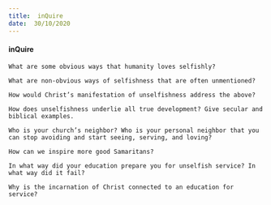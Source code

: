```yaml
---
title:  inQuire
date:  30/10/2020
---
```


#### inQuire

`What are some obvious ways that humanity loves selfishly?`

`What are non-obvious ways of selfishness that are often unmentioned?`

`How would Christ’s manifestation of unselfishness address the above?`

`How does unselfishness underlie all true development? Give secular and biblical examples.`

`Who is your church’s neighbor? Who is your personal neighbor that you can stop avoiding and start seeing, serving, and loving?`

`How can we inspire more good Samaritans?`

`In what way did your education prepare you for unselfish service? In what way did it fail?`

`Why is the incarnation of Christ connected to an education for service?`